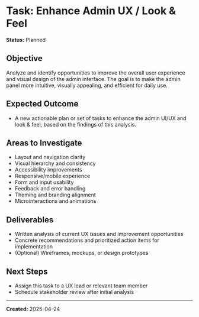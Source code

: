 # Task: Enhance Admin UX / Look & Feel

**Status:** Planned

## Objective
Analyze and identify opportunities to improve the overall user experience and visual design of the admin interface. The goal is to make the admin panel more intuitive, visually appealing, and efficient for daily use.

## Expected Outcome
- A new actionable plan or set of tasks to enhance the admin UI/UX and look & feel, based on the findings of this analysis.

## Areas to Investigate
- Layout and navigation clarity
- Visual hierarchy and consistency
- Accessibility improvements
- Responsive/mobile experience
- Form and input usability
- Feedback and error handling
- Theming and branding alignment
- Microinteractions and animations

## Deliverables
- Written analysis of current UX issues and improvement opportunities
- Concrete recommendations and prioritized action items for implementation
- (Optional) Wireframes, mockups, or design prototypes

## Next Steps
- Assign this task to a UX lead or relevant team member
- Schedule stakeholder review after initial analysis

---

**Created:** 2025-04-24

